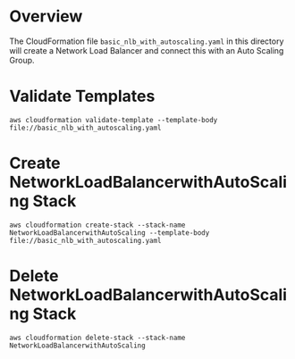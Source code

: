 # Overview
The CloudFormation file `basic_nlb_with_autoscaling.yaml` in this directory will create a Network Load Balancer and connect this with an Auto Scaling Group.

# Validate Templates

`aws cloudformation validate-template --template-body file://basic_nlb_with_autoscaling.yaml`

# Create NetworkLoadBalancerwithAutoScaling Stack
`aws cloudformation create-stack --stack-name NetworkLoadBalancerwithAutoScaling --template-body file://basic_nlb_with_autoscaling.yaml`

# Delete NetworkLoadBalancerwithAutoScaling Stack
`aws cloudformation delete-stack --stack-name NetworkLoadBalancerwithAutoScaling`
